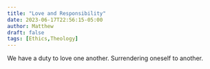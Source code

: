 ```yaml
---
title: "Love and Responsibility"
date: 2023-06-17T22:56:15-05:00
author: Matthew
draft: false
tags: [Ethics,Theology]
---
```

We have a duty to love one another. Surrendering oneself to another.
